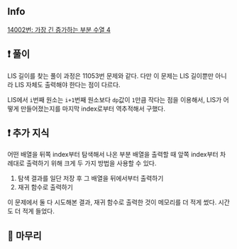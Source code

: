 ## Info

<a href="https://www.acmicpc.net/problem/14002" rel="nofollow">14002번: 가장 긴 증가하는 부분 수열 4</a>

## ❗ 풀이
LIS 길이를 찾는 풀이 과정은 11053번 문제와 같다. 다만 이 문제는 LIS 길이뿐만 아니라 LIS 자체도 출력해야 한다는 점이 다르다.

LIS에서 `i`번째 원소는 `i+1`번째 원소보다 `dp`값이 `1`만큼 작다는 점을 이용해서, LIS가 어떻게 만들어졌는지를 마지막 index로부터 역추적해서 구했다.

## ❗ 추가 지식
어떤 배열을 뒤쪽 index부터 탐색해서 나온 부분 배열을 출력할 때 앞쪽 index부터 차례대로 출력하기 위해 크게 두 가지 방법을 사용할 수 있다.

1. 탐색 결과를 일단 저장 후 그 배열을 뒤에서부터 출력하기
2. 재귀 함수로 출력하기

이 문제에서 둘 다 시도해본 결과, 재귀 함수로 출력한 것이 메모리를 더 적게 썼다. 시간도 더 적게 들었다.

## 🙂 마무리
